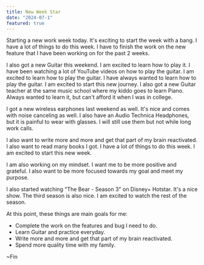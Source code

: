 ```yaml
---
title: New Week Star
date: "2024-07-1"
featured: true
---
```


Starting a new work week today. It's exciting to start the week with a bang. I have a lot of things to do this week. I have to finish the work on the new feature that I have been working on for the past 2 weeks.

I also got a new Guitar this weekend. I am excited to learn how to play it. I have been watching a lot of YouTube videos on how to play the guitar. I am excited to learn how to play the guitar. I have always wanted to learn how to play the guitar. I am excited to start this new journey. I also got a new Guitar teacher at the same music school where my kiddo goes to learn Piano. Always wanted to learn it, but can't afford it when I was in college.

I got a new wireless earphones last weekend as well. It's nice and comes with noise canceling as well. I also have an Audio Technica Headphones, but it is painful to wear with glasses. I will still use them but not while long work calls.

I also want to write more and more and get that part of my brain reactivated. I also want to read many books I got. I have a lot of things to do this week. I am excited to start this new week.


I am also working on my mindset. I want me to be more positive and grateful. I also want to be more focused towards my goal and meet my purpose.

I also started watching "The Bear - Season 3" on Disney+ Hotstar. It's a nice show. The third season is also nice. I am excited to watch the rest of the season.

At this point, these things are main goals for me:

- Complete the work on the features and bug I need to do.
- Learn Guitar and practice everyday.
- Write more and more and get that part of my brain reactivated.
- Spend more quality time with my family.


~Fin
